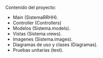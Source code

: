 Contenido del proyecto:
- Main (SistemaRRHH).
- Controller (Controllers)
- Modelos (Sistema.models).
- Vistas (Sistema.views).
- Imagenes (Sistema.images).
- Diagramas de uso y clases (Diagramas).
- Pruebas unitarias (test).
